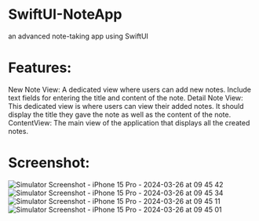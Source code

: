 # SwiftUI-NoteApp
an advanced note-taking app using SwiftUI

# Features:
New Note View: A dedicated view  where users can add new notes. Include text fields for entering the title and content of the note.
Detail Note View:  This dedicated view is where users can view their added notes. It should display the title they gave the note as well as the content of the note.
ContentView: The main view of the application that displays all the created notes.


# Screenshot: 



![Simulator Screenshot - iPhone 15 Pro - 2024-03-26 at 09 45 42](https://github.com/thinknotes/SwiftUI-NoteApp/assets/138826450/80da8d8a-947f-4076-add7-afe35af3e38f)
![Simulator Screenshot - iPhone 15 Pro - 2024-03-26 at 09 45 34](https://github.com/thinknotes/SwiftUI-NoteApp/assets/138826450/92aebcdb-2741-4dc5-a5e9-7ee83c9e0220)
![Simulator Screenshot - iPhone 15 Pro - 2024-03-26 at 09 45 11](https://github.com/thinknotes/SwiftUI-NoteApp/assets/138826450/4e27ff3e-d393-4d41-ab69-c8506a03aa4d)
![Simulator Screenshot - iPhone 15 Pro - 2024-03-26 at 09 45 01](https://github.com/thinknotes/SwiftUI-NoteApp/assets/138826450/1a328139-18f0-42c0-bfc6-7cc2dbaa7650)
